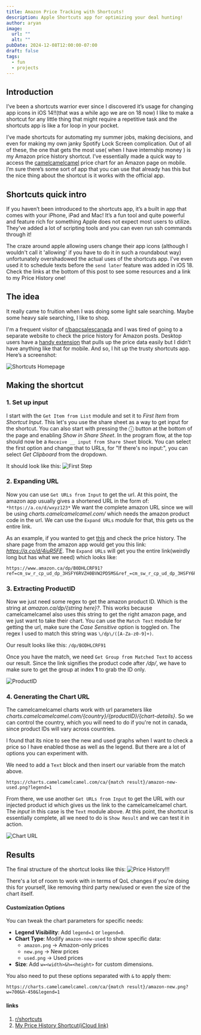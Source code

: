 ```yaml
---
title: Amazon Price Tracking with Shortcuts!
description: Apple Shortcuts app for optimizing your deal hunting!
author: aryan
image:
  url: ""
  alt: ""
pubDate: 2024-12-08T12:00:00-07:00
draft: false
tags:
  - fun
  - projects
---
```


## Introduction
I’ve been a shortcuts warrior ever since I discovered it’s usage for changing app icons in iOS 14!!(that was a while ago we are on 18 now) I like to make a shortcut for any little thing that might require a repetitive task and the shortcuts app is like a for loop in your pocket. 

I’ve made shortcuts for automating my summer jobs, making decisions, and even for making my own janky Spotify Lock Screen complication. Out of all of these, the one that gets the most use( when I have internship money ) is my Amazon price history shortcut. I’ve essentially made a quick way to access the [camelcamelcamel](https://camelcamelcamel.com) price chart for an Amazon page on mobile. I’m sure there’s some sort of app that you can use that already has this but the nice thing about the shortcut is it works with the official app.

## Shortcuts quick intro

If you haven’t been introduced to the shortcuts app, it’s a built in app that comes with your iPhone, iPad and Mac! It’s a fun tool and quite powerful and feature rich for something Apple does not expect most users to utilize. They’ve added a lot of scripting tools and you can even run ssh commands through it! 

The craze around apple allowing users change their app icons (although I wouldn't call it 'allowing' if you have to do it in such a roundabout way) unfortunately overshadowed the actual uses of the shortcuts app. I've even used it to schedule texts before the `send later` feature was added in iOS 18. Check the links at the bottom of this post to see some resources and a link to my Price History one!

## The idea
It really came to fruition when I was doing some light sale searching. Maybe some heavy sale searching, I like to shop.

I'm a frequent visitor of [r/bapcsalescanada](https://reddit.com/r/bapcsalescanada) and I was tired of going to a separate website to check the price history for Amazon posts. Desktop users have a [handy extension](https://camelcamelcamel.com/) that pulls up the price data easily but I didn’t have anything like that for mobile. And so, I hit up the trusty shortcuts app. Here’s a screenshot:

![Shortcuts Homepage](../../assets/shortcuts/homeview.jpg)

## Making the shortcut

### 1. Set up input
I start with the `Get Item from List` module and set it to *First Item* from *Shortcut Input*. This let's you use the share sheet as a way to get input for the shortcut. You can also start with pressing the ⓘ button at the bottom of the page and enabling *Show in Share Sheet*. In the program flow, at the top should now be a `Receive __ input from Share Sheet` block. You can select the first option and change that to URLs, for "If there's no input:", you can select *Get Clipboard* from the dropdown. 

It should look like this:
![First Step](../../assets/shortcuts/step1.jpeg)

### 2. Expanding URL
Now you can use `Get URLs from Input` to get the url. At this point, the amazon app usually gives a shortened URL in the form of:
```*https://a.co/d/wxyz123*```
We want the complete amazon URL since we will be using *charts.camelcamelcamel.com/* which needs the amazon product code in the url. We can use the `Expand URLs` module for that, this gets us the entire link. 

As an example, if you wanted to get [this](https://a.co/d/4iuR5FE) and check the price history. The share page from the amazon app would get you this link: *https://a.co/d/4iuR5FE*. The `Expand URLs` will get you the entire link(weirdly long but has what we need) which looks like:

```
https://www.amazon.ca/dp/B0DHLCRF91?ref=cm_sw_r_cp_ud_dp_3HSFY6RVZH0BVW2PD5MS&ref_=cm_sw_r_cp_ud_dp_3HSFY6RVZH0BVW2PD5MS&social_share=cm_sw_r_cp_ud_dp_3HSFY6RVZH0BVW2PD5MS&peakEvent=5&dealEvent=0&skipTwisterOG=1
```
### 3. Extracting ProductID
Now we just need some regex to get the amazon product ID. Which is the string at *amazon.ca/dp/{string here}?*. This works because camelcamelcamel also uses this string to get the right amazon page, and we just want to take their chart. You can use the `Match Text` module for getting the url, make sure the *Case Sensitive* option is toggled on. The regex I used to match this string was `\/dp\/([A-Za-z0-9]+)`. 

Our result looks like this: `/dp/BODHLCRF91`

Once you have the match, we need `Get Group from Matched Text` to access our result. Since the link signifies the product code after */dp/*, we have to make sure to get the group at index **1** to grab the ID only. 

![ProductID](../../assets/shortcuts/step3.jpeg)

### 4. Generating the Chart URL
The camelcamelcamel charts work with url parameters like *charts.camelcamelcamel.com/{country}/{productID}/{chart-details}*. So we can control the country, which you will need to do if you're not in canada, since product IDs will vary across countries.

I found that its nice to see the new and used graphs when I want to check a price so I have enabled those as well as the legend. But there are a lot of options you can experiment with. 

We need to add a `Text` block and then insert our variable from the match above.
```
https://charts.camelcamelcamel.com/ca/{match result}/amazon-new-used.png?legend=1
``` 
From there, we use another `Get URLs from Input` to get the URL with our injected product id which gives us the link to the camelcamelcamel chart. The *input* in this case is the `Text` module above. At this point, the shortcut is essentially complete, all we need to do is `Show Result` and we can test it in action. 

![Chart URL](../../assets/shortcuts/step4.jpeg)

## Results 
The final structure of the shortcut looks like this:
![Price History!!!](../../assets/shortcuts/shortcut-all.jpeg)

There's a lot of room to work with in terms of QoL changes if you're doing this for yourself, like removing third party new/used or even the size of the chart itself. 

#### Customization Options  
You can tweak the chart parameters for specific needs:  
- **Legend Visibility**: Add `legend=1` or `legend=0`.  
- **Chart Type**: Modify `amazon-new-used` to show specific data:  
  - `amazon.png` → Amazon-only prices  
  - `new.png` → New prices  
  - `used.png` → Used prices  
- **Size**: Add `w=<width>&h=<height>` for custom dimensions.  


You also need to put these options separated with `&` to apply them:
```
https://charts.camelcamelcamel.com/ca/{match result}/amazon-new.png?w=700&h-450&legend=1
``` 

#### links
1. [r/shortcuts](https://reddit.com/r/shortcuts)
2. [My Price History Shortcut(iCloud link)](https://www.icloud.com/shortcuts/bc44756f7f5e4bbeb271cbc676c2d019)
